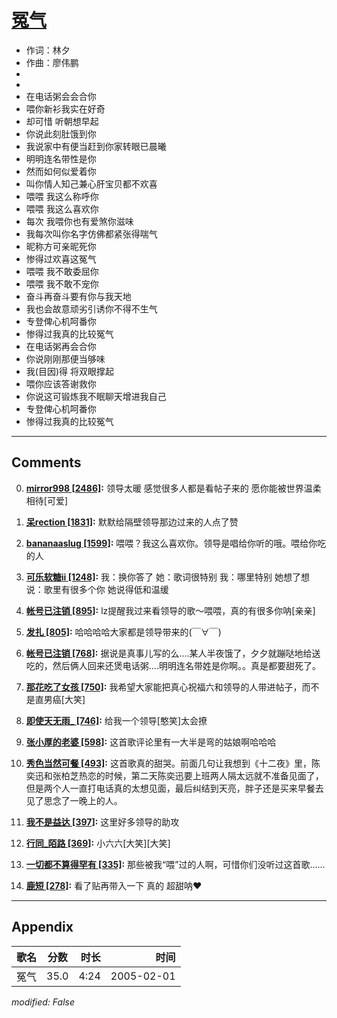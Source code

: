 # [冤气](https://music.163.com/song?id=66315)

* 作词：林夕
* 作曲：廖伟鹏
*
*
* 在电话粥会会合你
* 喂你新衫我实在好奇
* 却可惜 听朝想早起
* 你说此刻肚饿到你
* 我说家中有便当赶到你家转眼已晨曦
* 明明连名带性是你
* 然而如何似爱着你
* 叫你情人知己兼心肝宝贝都不欢喜
* 喂喂 我这么称呼你
* 喂喂 我这么喜欢你
* 每次 我喂你也有爱煞你滋味
* 我每次叫你名字仿佛都紧张得喘气
* 昵称方可亲昵死你
* 惨得过欢喜这冤气
* 喂喂 我不敢委屈你
* 喂喂 我不敢不宠你
* 奋斗再奋斗要有你与我天地
* 我也会故意顽劣引诱你不得不生气
* 专登俾心机呵番你
* 惨得过我真的比较冤气
* 在电话粥再会合你
* 你说刚刚那便当够味
* 我(目因)得 将双眼撑起
* 喂你应该答谢救你
* 你说这可锻炼我不眠聊天增进我自己
* 专登俾心机呵番你
* 惨得过我真的比较冤气


---

## Comments
0. **[mirror998 \[2486\]](https://music.163.com/#/user/home?id=267984727):** 领导太暖 感觉很多人都是看帖子来的 愿你能被世界温柔相待[可爱]

1. **[呆rection \[1831\]](https://music.163.com/#/user/home?id=282875949):** 默默给隔壁领导那边过来的人点了赞

2. **[bananaaslug \[1599\]](https://music.163.com/#/user/home?id=269210356):** 喂喂？我这么喜欢你。领导是唱给你听的哦。喂给你吃的人

3. **[可乐软糖ii \[1248\]](https://music.163.com/#/user/home?id=55040447):** 我：换你答了 她：歌词很特别 我：哪里特别 她想了想 说：歌里有很多个你 她说得低和温缓

4. **[帐号已注销 \[895\]](https://music.163.com/#/user/home?id=61610385):** lz提醒我过来看领导的歌～喂喂，真的有很多你呐[亲亲]

5. **[发扎 \[805\]](https://music.163.com/#/user/home?id=257950423):** 哈哈哈哈大家都是领导带来的(￣∀￣)

6. **[帐号已注销 \[768\]](https://music.163.com/#/user/home?id=61292572):** 据说是真事儿写的么....某人半夜饿了，夕夕就蹦哒地给送吃的，然后俩人回来还煲电话粥....明明连名带姓是你啊。。真是都要甜死了。

7. **[那花吃了女孩 \[750\]](https://music.163.com/#/user/home?id=123173109):** 我希望大家能把真心祝福六和领导的人带进帖子，而不是直男癌[大笑]

8. **[即使天无雨_ \[746\]](https://music.163.com/#/user/home?id=51463696):** 给我一个领导[憨笑]太会撩

9. **[张小厚的老婆 \[598\]](https://music.163.com/#/user/home?id=113546394):** 这首歌评论里有一大半是弯的姑娘啊哈哈哈

10. **[秀色当然可餐 \[493\]](https://music.163.com/#/user/home?id=69926992):** 这首歌真的甜哭。前面几句让我想到《十二夜》里，陈奕迅和张柏芝热恋的时候，第二天陈奕迅要上班两人隔太远就不准备见面了，但是两个人一直打电话真的太想见面，最后纠结到天亮，胖子还是买来早餐去见了思念了一晚上的人。

11. **[我不是益达 \[397\]](https://music.163.com/#/user/home?id=53529970):** 这里好多领导的助攻

12. **[行同_陌路 \[369\]](https://music.163.com/#/user/home?id=340015892):** 小六六[大笑][大笑]

13. **[一切都不算得罕有 \[335\]](https://music.163.com/#/user/home?id=34829133):** 那些被我“喂”过的人啊，可惜你们没听过这首歌……

14. **[鹿短 \[278\]](https://music.163.com/#/user/home?id=79269487):** 看了贴再带入一下 真的 超甜呐❤️



---

## Appendix

|歌名|分数|时长|时间|
|:---|:---:|---:|---:|
|冤气|35.0|4:24|2005-02-01

*modified: False*